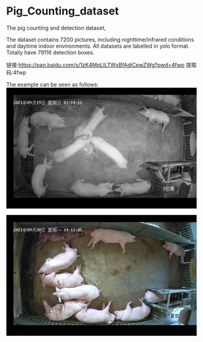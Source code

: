 # Pig_Counting_dataset
The pig counting and detection dataset,

The dataset contains 7200 pictures, including nighttime/infrared conditions and daytime indoor environments. All datasets are labelled in yolo format. Totally have 79116 detection boxes.

链接:https://pan.baidu.com/s/1zK4MpLILTWxBfAdiCpwZWg?pwd=4fwp 提取码:4fwp 

The example can be seen as follows:
![image](https://github.com/FishMaster93/Pig_Counting_dataset/blob/main/00000000.png) 

![image](https://github.com/FishMaster93/Pig_Counting_dataset/blob/main/00000017.png) 


